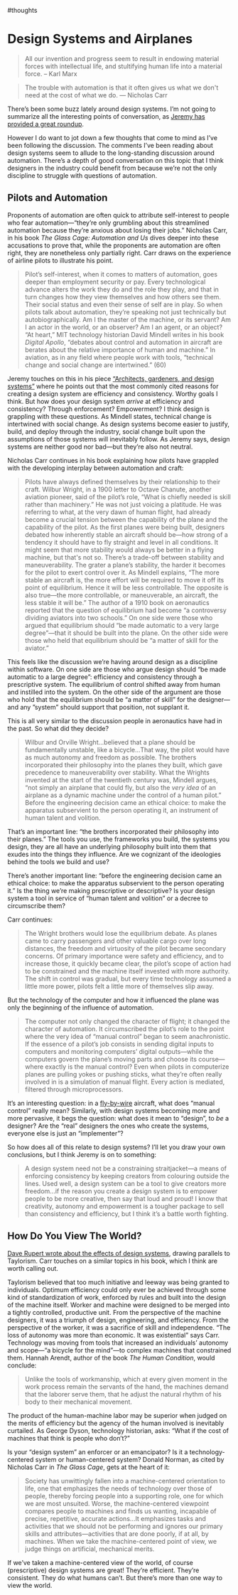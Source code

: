 #thoughts

# Design Systems and Airplanes

> All our invention and progress seem to result in endowing material forces with intellectual life, and stultifying human life into a material force. – Karl Marx

> The trouble with automation is that it often gives us what we don't need at the cost of what we do. — Nicholas Carr

There’s been some buzz lately around design systems. I’m not going to summarize all the interesting points of conversation, as [Jeremy has provided a great roundup](https://adactio.com/journal/16400).

However I do want to jot down a few thoughts that come to mind as I’ve been following the discussion. The comments I’ve been reading about design systems seem to allude to the long-standing discussion around automation. There’s a depth of good conversation on this topic that I think designers in the industry could benefit from because we’re not the only discipline to struggle with questions of automation.

## Pilots and Automation

Proponents of automation are often quick to attribute self-interest to people who fear automation—“they’re only grumbling about this streamlined automation because they’re anxious about losing their jobs.” Nicholas Carr, in his book _The Glass Cage: Automation and Us_ dives deeper into these accusations to prove that, while the proponents are automation are often right, they are nonetheless only partially right. Carr draws on the experience of airline pilots to illustrate his point. 

> Pilot’s self-interest, when it comes to matters of automation, goes deeper than employment security or pay. Every technological advance alters the work they do and the role they play, and that in turn changes how they view themselves and how others see them. Their social status and even their sense of self are in play. So when pilots talk about automation, they’re speaking not just technically but autobiographically. Am I the master of the machine, or its servant? Am I an actor in the world, or an observer? Am I an agent, or an object? “At heart,” MIT technology historian David Mindell writes in his book _Digital Apollo_, “debates about control and automation in aircraft are berates about the relative importance of human and machine.” In aviation, as in any field where people work with tools, “technical change and social change are intertwined.” (60)

Jeremy touches on this in his piece [“Architects, gardeners, and design systems”](https://adactio.com/journal/16369) where he points out that the most commonly cited reasons for creating a design system are efficiency and consistency. Worthy goals I think. But how does your design system _arrive_ at efficiency and consistency? Through enforcement? Empowerment? I think design is grappling with these questions. As Mindell states, technical change is intertwined with social change. As design systems become easier to justify, build, and deploy through the industry, social change built upon the assumptions of those systems will inevitably follow. As Jeremy says, design systems are neither good nor bad—but they’re also not neutral.

Nicholas Carr continues in his book explaining how pilots have grappled with the developing interplay between automation and craft:

> Pilots have always defined themselves by their relationship to their craft. Wilbur Wright, in a 1900 letter to Octave Chanute, another aviation pioneer, said of the pilot’s role, “What is chiefly needed is skill rather than machinery.” He was not just voicing a platitude. He was referring to what, at the very dawn of human flight, had already become a crucial tension between the capability of the plane and the capability of the pilot. As the first planes were being built, designers debated how inherently stable an aircraft should be—how strong of a tendency it should have to fly straight and level in all conditions. It might seem that more stability would always be better in a flying machine, but that's not so. There’s a trade-off between stability and maneuverability. The grater a plane’s stability, the harder it becomes for the pilot to exert control over it. As Mindell explains, “The more stable an aircraft is, the more effort will be required to move it off its point of equilibrium. Hence it will be less controllable. The opposite is also true—the more controllable, or maneuverable, an aircraft, the less stable it will be.” The author of a 1910 book on aeronautics reported that the question of equilibrium had become “a controversy dividing aviators into two schools.” On one side were those who argued that equilibrium should “be made automatic to a very large degree”—that it should be built into the plane. On the other side were those who held that equilibrium should be “a matter of skill for the aviator.”

This feels like the discussion we’re having around design as a discipline within software. On one side are those who argue design should “be made automatic to a large degree”: efficiency and consistency through a prescriptive system. The equilibrium of control shifted away from human and instilled into the system. On the other side of the argument are those who hold that the equilibrium should be “a matter of skill” for the designer—and any ”system” should support that position, not supplant it. 

This is all very similar to the discussion people in aeronautics have had in the past. So what did they decide?

> Wilbur and Orville Wright...believed that a plane should be fundamentally unstable, like a bicycle...That way, the pilot would have as much autonomy and freedom as possible. The brothers incorporated their philosophy into the planes they built, which gave precedence to maneuverability over stability. What the Wrights invented at the start of the twentieth century was, Mindell argues, “not simply an airplane that could fly, but also the _very idea_ of an airplane as a dynamic machine under the control of a human pilot.” Before the engineering decision came an ethical choice: to make the apparatus subservient to the person operating it, an instrument of human talent and volition. 

That’s an important line: “the brothers incorporated their philosophy into their planes.” The tools you use, the frameworks you build, the systems you design, they are all have an underlying philosophy built into them that exudes into the things they influence. Are we cognizant of the ideologies behind the tools we build and use?

There’s another important line: “before the engineering decision came an ethical choice: to make the apparatus subservient to the person operating it.” Is the thing we’re making prescriptive or descriptive? Is your design system a tool in service of “human talent and volition” or a decree to circumscribe them?

Carr continues:

> The Wright brothers would lose the equilibrium debate. As planes came to carry passengers and other valuable cargo over long distances, the freedom and virtuosity of the pilot became secondary concerns. Of primary importance were safety and efficiency, and to increase those, it quickly became clear, the pilot’s scope of action had to be constrained and the machine itself invested with more authority. The shift in control was gradual, but every time technology assumed a little more power, pilots felt a little more of themselves slip away. 

But the technology of the computer and how it influenced the plane was only the beginning of the influence of automation.

> The computer not only changed the character of flight; it changed the character of automation. It circumscribed the pilot’s role to the point where the very idea of “manual control” began to seem anachronistic. If the essence of a pilot’s job consists in sending digital inputs to computers and monitoring computers’ digital outputs—while the computers govern the plane’s moving parts and choose its course—where exactly is the manual control? Even when pilots in computerize planes are pulling yokes or pushing sticks, what they’re often really involved in is a simulation of manual flight. Every action is mediated, filtered through microprocessors.

It’s an interesting question: in a [fly-by-wire](https://en.wikipedia.org/wiki/Fly-by-wire) aircraft, what does “manual control” really mean? Similarly, with design systems becoming more and more pervasive, it begs the question: what does it mean to “design”, to _be_ a designer? Are the “real” designers the ones who create the systems, everyone else is just an “implementer”? 

So how does all of this relate to design systems? I’ll let you draw your own conclusions, but I think Jeremy is on to something:

> A design system need not be a constraining straitjacket—a means of enforcing consistency by keeping creators from colouring outside the lines. Used well, a design system can be a tool to give creators more freedom...if the reason you create a design system is to empower people to be more creative, then say that loud and proud! I know that creativity, autonomy and empowerment is a tougher package to sell than consistency and efficiency, but I think it’s a battle worth fighting.

## How Do You View The World?

[Dave Rupert wrote about the effects of design systems](https://daverupert.com/2020/01/the-web-is-industrialized-and-i-helped-industrialize-it/), drawing parallels to Taylorism. Carr touches on a similar topics in his book, which I think are worth calling out.

Taylorism believed that too much initiative and leeway was being granted to individuals. Optimum efficiency could only ever be achieved through some kind of standardization of work, enforced by rules and built into the design of the machine itself. Worker and machine were designed to be merged into a tightly controlled, productive unit. From the perspective of the machine designers, it was a triumph of design, engineering, and efficiency. From the perspective of the worker, it was a sacrifice of skill and independence. “The loss of autonomy was more than economic. It was existential” says Carr. Technology was moving from tools that increased an individuals’ autonomy and scope—“a bicycle for the mind”—to complex machines that constrained them. Hannah Arendt, author of the book _The Human Condition_, would conclude: 

> Unlike the tools of workmanship, which at every given moment in the work process remain the servants of the hand, the machines demand that the laborer serve them, that he adjust the natural rhythm of his body to their mechanical movement.

The product of the human-machine labor may be superior when judged on the merits of efficiency but the agency of the human involved is inevitably curtailed. As George Dyson, technology historian, asks: “What if the cost of machines that think is people who don’t?”

Is your “design system” an enforcer or an emancipator? Is it a technology-centered system or human-centered system? Donald Norman, as cited by Nicholas Carr in _The Glass Cage_, gets at the heart of it:

> Society has unwittingly fallen into a machine-centered orientation to life, one that emphasizes the needs of technology over those of people, thereby forcing people into a supporting role, one for which we are most unsuited. Worse, the machine-centered viewpoint compares people to machines and finds us wanting, incapable of precise, repetitive, accurate actions...It emphasizes tasks and activities that we should not be performing and ignores our primary skills and attributes—activities that are done poorly, if at all, by machines. When we take the machine-centered point of view, we judge things on artificial, mechanical merits.

If we’ve taken a machine-centered view of the world, of course (prescriptive) design systems are great! They’re efficient. They’re consistent. They do what humans can’t. But there’s more than one way to view the world.
